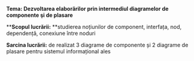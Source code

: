 ****Tema:** Dezvoltarea elaborărilor prin intermediul diagramelor de
componente şi de plasare**

****Scopul lucrării:** **studierea noțiunilor de component, interfața, nod,
dependență, conexiune între noduri

**Sarcina lucrării:** de realizat 3 diagrame de componente și 2 diagrame de
plasare pentru sistemul informațional ales
